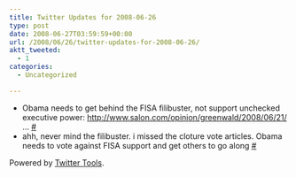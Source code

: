 ```yaml
---
title: Twitter Updates for 2008-06-26
type: post
date: 2008-06-27T03:59:59+00:00
url: /2008/06/26/twitter-updates-for-2008-06-26/
aktt_tweeted:
  - 1
categories:
  - Uncategorized

---
```

<ul class="aktt_tweet_digest">
  <li>
    Obama needs to get behind the FISA filibuster, not support unchecked executive power: <a href="http://www.salon.com/opinion/greenwald/2008/06/21/" rel="nofollow">http://www.salon.com/opinion/greenwald/2008/06/21/</a> &#8230; <a href="http://twitter.com/dangoor/statuses/844059633">#</a>
  </li>
  <li>
    ahh, never mind the filibuster. i missed the cloture vote articles. Obama needs to vote against FISA support and get others to go along <a href="http://twitter.com/dangoor/statuses/844077569">#</a>
  </li>
</ul>

<p class="aktt_credit">
  Powered by <a href="http://alexking.org/projects/wordpress">Twitter Tools</a>.
</p>